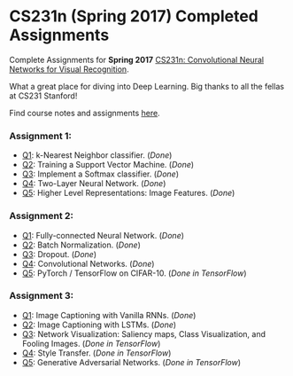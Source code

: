 # CS231n (Spring 2017) Completed Assignments
Complete Assignments for **Spring 2017** [CS231n: Convolutional Neural Networks for Visual Recognition](cs231n.stanford.edu).

What a great place for diving into Deep Learning. Big thanks to all the fellas at CS231 Stanford!

Find course notes and assignments [here](cs231n.github.io). 

### Assignment 1:
- [Q1](https://github.com/MahanFathi/CS231/blob/master/assignment1/knn.ipynb): k-Nearest Neighbor classifier. (_Done_)
- [Q2](https://github.com/MahanFathi/CS231/blob/master/assignment1/svm.ipynb): Training a Support Vector Machine. (_Done_)
- [Q3](https://github.com/MahanFathi/CS231/blob/master/assignment1/softmax.ipynb): Implement a Softmax classifier. (_Done_)
- [Q4](https://github.com/MahanFathi/CS231/blob/master/assignment1/two_layer_net.ipynb): Two-Layer Neural Network. (_Done_)
- [Q5](https://github.com/MahanFathi/CS231/blob/master/assignment1/features.ipynb): Higher Level Representations: Image Features. (_Done_)

### Assignment 2:
- [Q1](https://github.com/MahanFathi/CS231/blob/master/assignment2/FullyConnectedNets.ipynb): Fully-connected Neural Network. (_Done_)
- [Q2](https://github.com/MahanFathi/CS231/blob/master/assignment2/BatchNormalization.ipynb): Batch Normalization. (_Done_)
- [Q3](https://github.com/MahanFathi/CS231/blob/master/assignment2/Dropout.ipynb): Dropout. (_Done_)
- [Q4](https://github.com/MahanFathi/CS231/blob/master/assignment2/ConvolutionalNetworks.ipynb): Convolutional Networks. (_Done_)
- [Q5](https://github.com/MahanFathi/CS231/blob/master/assignment2/TensorFlow.ipynb): PyTorch / TensorFlow on CIFAR-10. (_Done in TensorFlow_)

### Assignment 3:
- [Q1](https://github.com/MahanFathi/CS231/blob/master/assignment3/RNN_Captioning.ipynb): Image Captioning with Vanilla RNNs. (_Done_)
- [Q2](https://github.com/MahanFathi/CS231/blob/master/assignment3/LSTM_Captioning.ipynb): Image Captioning with LSTMs. (_Done_)
- [Q3](https://github.com/MahanFathi/CS231/blob/master/assignment3/NetworkVisualization-TensorFlow.ipynb): Network Visualization: Saliency maps, Class Visualization, and Fooling Images. (_Done in TensorFlow_)
- [Q4](https://github.com/MahanFathi/CS231/blob/master/assignment3/StyleTransfer-TensorFlow.ipynb): Style Transfer. (_Done in TensorFlow_)
- [Q5](https://github.com/MahanFathi/CS231/blob/master/assignment3/GANs-TensorFlow.ipynb): Generative Adversarial Networks. (_Done in TensorFlow_)
